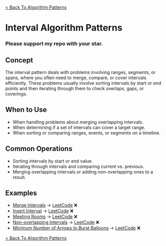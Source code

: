 [< Back To Algorithm Patterns](../../)

# Interval Algorithm Patterns
### Please support my repo with your star.

## Concept
The interval pattern deals with problems involving ranges, segments, or spans, where you often need to merge, compare, or cover intervals efficiently. These problems usually involve sorting intervals by start or end points and then iterating through them to check overlaps, gaps, or coverings.

## When to Use
- When handling problems about merging overlapping intervals.
- When determining if a set of intervals can cover a target range.
- When sorting or comparing ranges, events, or segments on a timeline.

## Common Operations
- Sorting intervals by start or end value.
- Iterating through intervals and comparing current vs. previous.
- Merging overlapping intervals or adding non-overlapping ones to a result.

## Examples
- [Merge Intervals]() → [LeetCode](https://leetcode.com/problems/merge-intervals) ❌
- [Insert Interval]() → [LeetCode](https://leetcode.com/problems/insert-interval) ❌
- [Meeting Rooms]() → [LeetCode](https://leetcode.com/problems/meeting-rooms) ❌
- [Non-overlapping Intervals]() → [LeetCode](https://leetcode.com/problems/non-overlapping-intervals) ❌
- [Minimum Number of Arrows to Burst Balloons]() → [LeetCode](https://leetcode.com/problems/minimum-number-of-arrows-to-burst-balloons) ❌

[< Back To Algorithm Patterns](../../)
